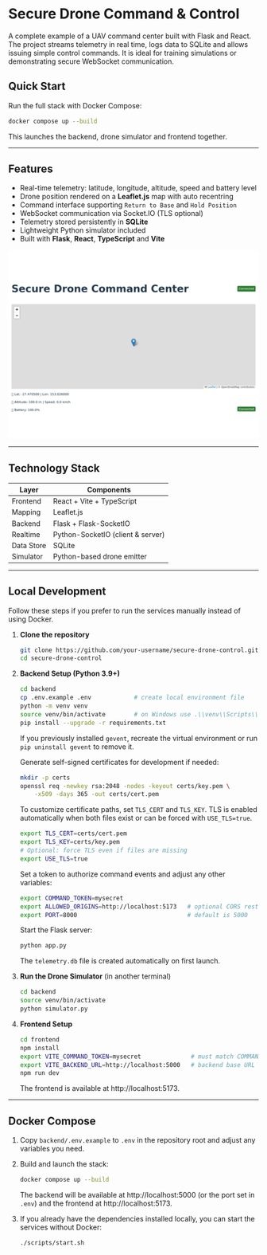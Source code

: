# Secure Drone Command & Control

A complete example of a UAV command center built with Flask and React. The project streams telemetry in real time, logs data to SQLite and allows issuing simple control commands. It is ideal for training simulations or demonstrating secure WebSocket communication.

## Quick Start

Run the full stack with Docker Compose:

```bash
docker compose up --build
```

This launches the backend, drone simulator and frontend together.

---

## Features

- Real-time telemetry: latitude, longitude, altitude, speed and battery level
- Drone position rendered on a **Leaflet.js** map with auto recentring
- Command interface supporting `Return to Base` and `Hold Position`
- WebSocket communication via Socket.IO (TLS optional)
- Telemetry stored persistently in **SQLite**
- Lightweight Python simulator included
- Built with **Flask**, **React**, **TypeScript** and **Vite**

![Interface screenshot](docs/screenshot.svg)

---

## Technology Stack

| Layer      | Components                          |
|------------|-------------------------------------|
| Frontend   | React + Vite + TypeScript           |
| Mapping    | Leaflet.js                          |
| Backend    | Flask + Flask-SocketIO              |
| Realtime   | Python-SocketIO (client & server)   |
| Data Store | SQLite                              |
| Simulator  | Python-based drone emitter          |

---

## Local Development

Follow these steps if you prefer to run the services manually instead of using Docker.

1. **Clone the repository**

   ```bash
   git clone https://github.com/your-username/secure-drone-control.git
   cd secure-drone-control
   ```

2. **Backend Setup (Python 3.9+)**

   ```bash
   cd backend
   cp .env.example .env            # create local environment file
   python -m venv venv
   source venv/bin/activate        # on Windows use .\\venv\\Scripts\\activate
   pip install --upgrade -r requirements.txt
   ```

   If you previously installed `gevent`, recreate the virtual environment or run `pip uninstall gevent` to remove it.

   Generate self-signed certificates for development if needed:

   ```bash
   mkdir -p certs
   openssl req -newkey rsa:2048 -nodes -keyout certs/key.pem \
       -x509 -days 365 -out certs/cert.pem
   ```

   To customize certificate paths, set `TLS_CERT` and `TLS_KEY`. TLS is enabled automatically when both files exist or can be forced with `USE_TLS=true`.

   ```bash
   export TLS_CERT=certs/cert.pem
   export TLS_KEY=certs/key.pem
   # Optional: force TLS even if files are missing
   export USE_TLS=true
   ```

   Set a token to authorize command events and adjust any other variables:

   ```bash
   export COMMAND_TOKEN=mysecret
   export ALLOWED_ORIGINS=http://localhost:5173   # optional CORS restriction
   export PORT=8000                               # default is 5000
   ```

   Start the Flask server:

   ```bash
   python app.py
   ```

   The `telemetry.db` file is created automatically on first launch.

3. **Run the Drone Simulator** (in another terminal)

   ```bash
   cd backend
   source venv/bin/activate
   python simulator.py
   ```

4. **Frontend Setup**

   ```bash
   cd frontend
   npm install
   export VITE_COMMAND_TOKEN=mysecret              # must match COMMAND_TOKEN
   export VITE_BACKEND_URL=http://localhost:5000   # backend base URL
   npm run dev
   ```

   The frontend is available at http://localhost:5173.

---

## Docker Compose

1. Copy `backend/.env.example` to `.env` in the repository root and adjust any variables you need.
2. Build and launch the stack:

   ```bash
   docker compose up --build
   ```

   The backend will be available at http://localhost:5000 (or the port set in `.env`) and the frontend at http://localhost:5173.

3. If you already have the dependencies installed locally, you can start the services without Docker:

   ```bash
   ./scripts/start.sh
   ```


